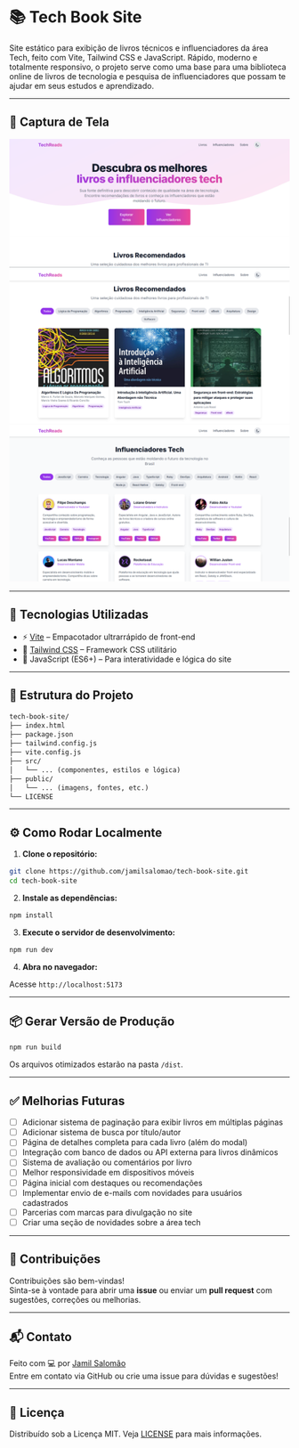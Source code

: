 # 📚 Tech Book Site

Site estático para exibição de livros técnicos e influenciadores da área Tech, feito com Vite, Tailwind CSS e JavaScript. Rápido, moderno e totalmente responsivo, o projeto serve como uma base para uma biblioteca online de livros de tecnologia e pesquisa de influenciadores que possam te ajudar em seus estudos e aprendizado.

---

## 📸 Captura de Tela

![preview](./public/Inicial.png)
![preview](./public/SectionBooks.png)
![preview](./public/SectionInflu.png) 

---

## 🚀 Tecnologias Utilizadas

- ⚡ [Vite](https://vitejs.dev/) – Empacotador ultrarrápido de front-end
- 🎨 [Tailwind CSS](https://tailwindcss.com/) – Framework CSS utilitário
- 🧠 JavaScript (ES6+) – Para interatividade e lógica do site

---

## 📁 Estrutura do Projeto

```
tech-book-site/
├── index.html
├── package.json
├── tailwind.config.js
├── vite.config.js
├── src/
│   └── ... (componentes, estilos e lógica)
├── public/
│   └── ... (imagens, fontes, etc.)
└── LICENSE
```

---

## ⚙️ Como Rodar Localmente

1. **Clone o repositório:**

```bash
git clone https://github.com/jamilsalomao/tech-book-site.git
cd tech-book-site
```

2. **Instale as dependências:**

```bash
npm install
```

3. **Execute o servidor de desenvolvimento:**

```bash
npm run dev
```

4. **Abra no navegador:**

Acesse `http://localhost:5173`

---

## 📦 Gerar Versão de Produção

```bash
npm run build
```

Os arquivos otimizados estarão na pasta `/dist`.

---

## ✅ Melhorias Futuras

- [ ] Adicionar sistema de paginação para exibir livros em múltiplas páginas
- [ ] Adicionar sistema de busca por título/autor
- [ ] Página de detalhes completa para cada livro (além do modal)
- [ ] Integração com banco de dados ou API externa para livros dinâmicos
- [ ] Sistema de avaliação ou comentários por livro
- [ ] Melhor responsividade em dispositivos móveis
- [ ] Página inicial com destaques ou recomendações
- [ ] Implementar envio de e-mails com novidades para usuários cadastrados
- [ ] Parcerias com marcas para divulgação no site
- [ ] Criar uma seção de novidades sobre a área tech

---

## 🤝 Contribuições

Contribuições são bem-vindas!  
Sinta-se à vontade para abrir uma **issue** ou enviar um **pull request** com sugestões, correções ou melhorias.

---

## 📬 Contato

Feito com 💻 por [Jamil Salomão](https://github.com/jamilsalomao)  
Entre em contato via GitHub ou crie uma issue para dúvidas e sugestões!

---

## 📄 Licença

Distribuído sob a Licença MIT. Veja [LICENSE](LICENSE) para mais informações.

